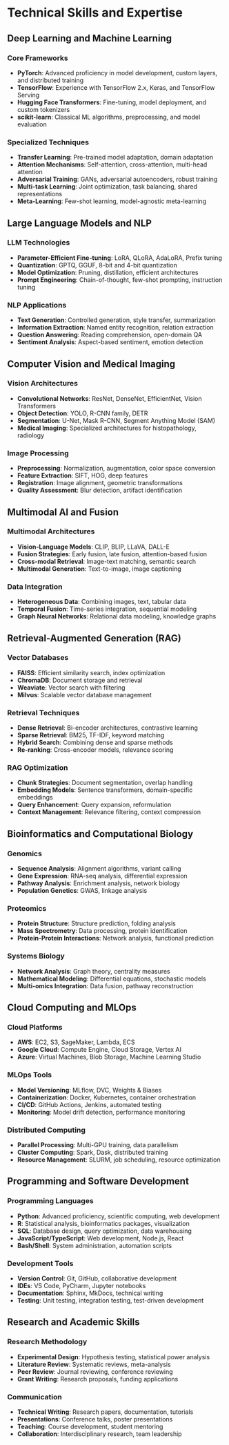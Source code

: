 # Technical Skills and Expertise

## Deep Learning and Machine Learning

### Core Frameworks
- **PyTorch**: Advanced proficiency in model development, custom layers, and distributed training
- **TensorFlow**: Experience with TensorFlow 2.x, Keras, and TensorFlow Serving
- **Hugging Face Transformers**: Fine-tuning, model deployment, and custom tokenizers
- **scikit-learn**: Classical ML algorithms, preprocessing, and model evaluation

### Specialized Techniques
- **Transfer Learning**: Pre-trained model adaptation, domain adaptation
- **Attention Mechanisms**: Self-attention, cross-attention, multi-head attention
- **Adversarial Training**: GANs, adversarial autoencoders, robust training
- **Multi-task Learning**: Joint optimization, task balancing, shared representations
- **Meta-Learning**: Few-shot learning, model-agnostic meta-learning

## Large Language Models and NLP

### LLM Technologies
- **Parameter-Efficient Fine-tuning**: LoRA, QLoRA, AdaLoRA, Prefix tuning
- **Quantization**: GPTQ, GGUF, 8-bit and 4-bit quantization
- **Model Optimization**: Pruning, distillation, efficient architectures
- **Prompt Engineering**: Chain-of-thought, few-shot prompting, instruction tuning

### NLP Applications
- **Text Generation**: Controlled generation, style transfer, summarization
- **Information Extraction**: Named entity recognition, relation extraction
- **Question Answering**: Reading comprehension, open-domain QA
- **Sentiment Analysis**: Aspect-based sentiment, emotion detection

## Computer Vision and Medical Imaging

### Vision Architectures
- **Convolutional Networks**: ResNet, DenseNet, EfficientNet, Vision Transformers
- **Object Detection**: YOLO, R-CNN family, DETR
- **Segmentation**: U-Net, Mask R-CNN, Segment Anything Model (SAM)
- **Medical Imaging**: Specialized architectures for histopathology, radiology

### Image Processing
- **Preprocessing**: Normalization, augmentation, color space conversion
- **Feature Extraction**: SIFT, HOG, deep features
- **Registration**: Image alignment, geometric transformations
- **Quality Assessment**: Blur detection, artifact identification

## Multimodal AI and Fusion

### Multimodal Architectures
- **Vision-Language Models**: CLIP, BLIP, LLaVA, DALL-E
- **Fusion Strategies**: Early fusion, late fusion, attention-based fusion
- **Cross-modal Retrieval**: Image-text matching, semantic search
- **Multimodal Generation**: Text-to-image, image captioning

### Data Integration
- **Heterogeneous Data**: Combining images, text, tabular data
- **Temporal Fusion**: Time-series integration, sequential modeling
- **Graph Neural Networks**: Relational data modeling, knowledge graphs

## Retrieval-Augmented Generation (RAG)

### Vector Databases
- **FAISS**: Efficient similarity search, index optimization
- **ChromaDB**: Document storage and retrieval
- **Weaviate**: Vector search with filtering
- **Milvus**: Scalable vector database management

### Retrieval Techniques
- **Dense Retrieval**: Bi-encoder architectures, contrastive learning
- **Sparse Retrieval**: BM25, TF-IDF, keyword matching
- **Hybrid Search**: Combining dense and sparse methods
- **Re-ranking**: Cross-encoder models, relevance scoring

### RAG Optimization
- **Chunk Strategies**: Document segmentation, overlap handling
- **Embedding Models**: Sentence transformers, domain-specific embeddings
- **Query Enhancement**: Query expansion, reformulation
- **Context Management**: Relevance filtering, context compression

## Bioinformatics and Computational Biology

### Genomics
- **Sequence Analysis**: Alignment algorithms, variant calling
- **Gene Expression**: RNA-seq analysis, differential expression
- **Pathway Analysis**: Enrichment analysis, network biology
- **Population Genetics**: GWAS, linkage analysis

### Proteomics
- **Protein Structure**: Structure prediction, folding analysis
- **Mass Spectrometry**: Data processing, protein identification
- **Protein-Protein Interactions**: Network analysis, functional prediction

### Systems Biology
- **Network Analysis**: Graph theory, centrality measures
- **Mathematical Modeling**: Differential equations, stochastic models
- **Multi-omics Integration**: Data fusion, pathway reconstruction

## Cloud Computing and MLOps

### Cloud Platforms
- **AWS**: EC2, S3, SageMaker, Lambda, ECS
- **Google Cloud**: Compute Engine, Cloud Storage, Vertex AI
- **Azure**: Virtual Machines, Blob Storage, Machine Learning Studio

### MLOps Tools
- **Model Versioning**: MLflow, DVC, Weights & Biases
- **Containerization**: Docker, Kubernetes, container orchestration
- **CI/CD**: GitHub Actions, Jenkins, automated testing
- **Monitoring**: Model drift detection, performance monitoring

### Distributed Computing
- **Parallel Processing**: Multi-GPU training, data parallelism
- **Cluster Computing**: Spark, Dask, distributed training
- **Resource Management**: SLURM, job scheduling, resource optimization

## Programming and Software Development

### Programming Languages
- **Python**: Advanced proficiency, scientific computing, web development
- **R**: Statistical analysis, bioinformatics packages, visualization
- **SQL**: Database design, query optimization, data warehousing
- **JavaScript/TypeScript**: Web development, Node.js, React
- **Bash/Shell**: System administration, automation scripts

### Development Tools
- **Version Control**: Git, GitHub, collaborative development
- **IDEs**: VS Code, PyCharm, Jupyter notebooks
- **Documentation**: Sphinx, MkDocs, technical writing
- **Testing**: Unit testing, integration testing, test-driven development

## Research and Academic Skills

### Research Methodology
- **Experimental Design**: Hypothesis testing, statistical power analysis
- **Literature Review**: Systematic reviews, meta-analysis
- **Peer Review**: Journal reviewing, conference reviewing
- **Grant Writing**: Research proposals, funding applications

### Communication
- **Technical Writing**: Research papers, documentation, tutorials
- **Presentations**: Conference talks, poster presentations
- **Teaching**: Course development, student mentoring
- **Collaboration**: Interdisciplinary research, team leadership